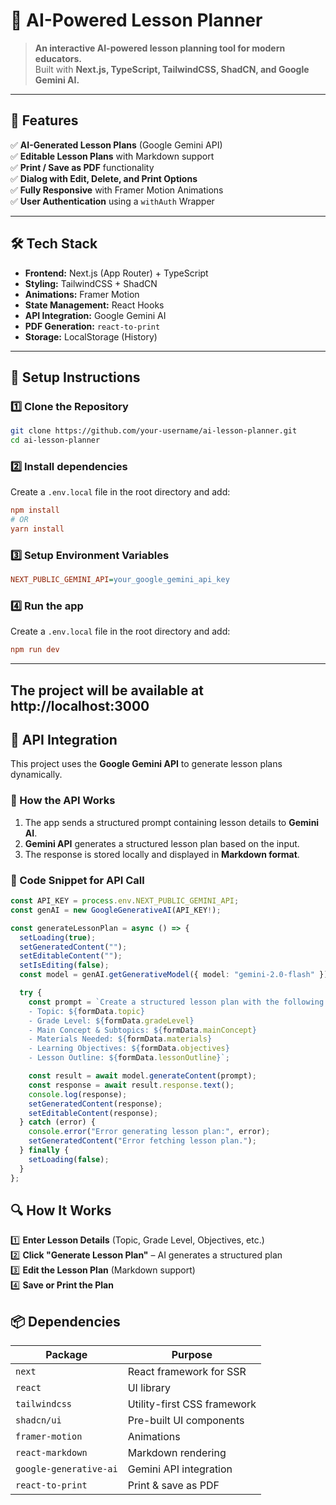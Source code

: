 # 🚀 AI-Powered Lesson Planner  

> **An interactive AI-powered lesson planning tool for modern educators.**  
> Built with **Next.js, TypeScript, TailwindCSS, ShadCN, and Google Gemini AI.**  

---

## 📌 Features  
✅ **AI-Generated Lesson Plans** (Google Gemini API)  
✅ **Editable Lesson Plans** with Markdown support  
✅ **Print / Save as PDF** functionality  
✅ **Dialog with Edit, Delete, and Print Options**  
✅ **Fully Responsive** with Framer Motion Animations  
✅ **User Authentication** using a `withAuth` Wrapper  

---

## 🛠️ Tech Stack  
- **Frontend:** Next.js (App Router) + TypeScript  
- **Styling:** TailwindCSS + ShadCN  
- **Animations:** Framer Motion  
- **State Management:** React Hooks  
- **API Integration:** Google Gemini AI  
- **PDF Generation:** `react-to-print`  
- **Storage:** LocalStorage (History)  

---
## 🔧 Setup Instructions  

### 1️⃣ Clone the Repository  
```sh
git clone https://github.com/your-username/ai-lesson-planner.git
cd ai-lesson-planner
```
### 2️⃣ Install dependencies 
Create a `.env.local` file in the root directory and add:  

```ini
npm install
# OR
yarn install
```
### 3️⃣ Setup Environment Variables  


```ini
NEXT_PUBLIC_GEMINI_API=your_google_gemini_api_key
```
### 4️⃣ Run the app  
Create a `.env.local` file in the root directory and add:  

```ini
npm run dev
```
---
The project will be available at http://localhost:3000
---
## 🔗 API Integration  
This project uses the **Google Gemini API** to generate lesson plans dynamically.  

### 🔹 How the API Works  
1. The app sends a structured prompt containing lesson details to **Gemini AI**.  
2. **Gemini API** generates a structured lesson plan based on the input.  
3. The response is stored locally and displayed in **Markdown format**.  

### 🔹 Code Snippet for API Call  

```ts
const API_KEY = process.env.NEXT_PUBLIC_GEMINI_API;
const genAI = new GoogleGenerativeAI(API_KEY!);

const generateLessonPlan = async () => {
  setLoading(true);
  setGeneratedContent("");
  setEditableContent("");
  setIsEditing(false);
  const model = genAI.getGenerativeModel({ model: "gemini-2.0-flash" });

  try {
    const prompt = `Create a structured lesson plan with the following details:\n
    - Topic: ${formData.topic}
    - Grade Level: ${formData.gradeLevel}
    - Main Concept & Subtopics: ${formData.mainConcept}
    - Materials Needed: ${formData.materials}
    - Learning Objectives: ${formData.objectives}
    - Lesson Outline: ${formData.lessonOutline}`;

    const result = await model.generateContent(prompt);
    const response = await result.response.text();
    console.log(response);
    setGeneratedContent(response);
    setEditableContent(response);
  } catch (error) {
    console.error("Error generating lesson plan:", error);
    setGeneratedContent("Error fetching lesson plan.");
  } finally {
    setLoading(false);
  }
};

```

## 🔍 How It Works  

1️⃣ **Enter Lesson Details** (Topic, Grade Level, Objectives, etc.)  
2️⃣ **Click "Generate Lesson Plan"** – AI generates a structured plan  
3️⃣ **Edit the Lesson Plan** (Markdown support)  
4️⃣ **Save or Print the Plan**  



## 📦 Dependencies  

| Package                | Purpose                              |
|------------------------|--------------------------------------|
| `next`                | React framework for SSR             |
| `react`               | UI library                          |
| `tailwindcss`         | Utility-first CSS framework        |
| `shadcn/ui`           | Pre-built UI components            |
| `framer-motion`       | Animations                         |
| `react-markdown`      | Markdown rendering                 |
| `google-generative-ai` | Gemini API integration             |
| `react-to-print`      | Print & save as PDF                |


